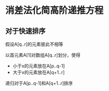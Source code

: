 # 消差法化简高阶递推方程

## 对于快速排序

假设A[q..r]的元素彼此不相等

以首元素A[1]对数组A[q..r]划分，使得

- 小于x的元素放在A[p..q-1]
- 大于x的元素放在A[q+1..r]

递归对于A[p..q-1]和A[q+1..r]排序

